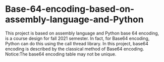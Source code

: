 # Base-64-encoding-based-on-assembly-language-and-Python
This project is based on assembly language and Python base 64 encoding, is a course design for fall 2021 semester.
In fact, for Base64 encoding, Python can do this using the call thread library. In this project, base64 encoding is described by the classical method of Base64 encoding.
Notice:The base64 encoding table may not be unique.
